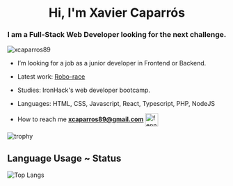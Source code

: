 <h1 align="center">Hi, I'm Xavier Caparrós</h1>
<h3 align="center">I am a Full-Stack Web Developer looking for the next challenge.</h3>

<p align="left"> <img src="https://komarev.com/ghpvc/?username=xcaparros89" alt="xcaparros89" /> </p>

- I’m looking for a job as a junior developer in Frontend or Backend.

- Latest work: [Robo-race](https://robo-race-game.herokuapp.com/)

- Studies: IronHack's web developer bootcamp.

- Languages: HTML, CSS, Javascript, React, Typescript, PHP, NodeJS

- How to reach me **xcaparros89@gmail.com**
<a href="https://www.linkedin.com/in/xavier-caparros-gelabert/" target="blank"><img align="center" src="https://avatars3.githubusercontent.com/u/357098?v=4" alt="fennecdjay" height="30" width="30" /></a>

![trophy](https://github-profile-trophy.vercel.app/?username=xcaparros89&theme=nord&title=Commit,PullRequest,Repositories)

## Language Usage ~ Status

![Top Langs](https://github-readme-stats.aemiej.vercel.app/api/top-langs/?username=xcaparros89&layout=compact&theme=dark&show_icons=true&hide_border=true&private=true)

<p align="center">



</p>
